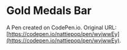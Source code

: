 # Gold Medals Bar

A Pen created on CodePen.io. Original URL: [https://codepen.io/nattiepop/pen/wvjwwEy](https://codepen.io/nattiepop/pen/wvjwwEy).

